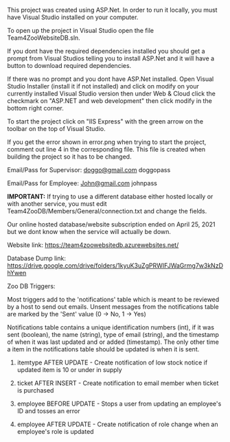 This project was created using ASP.Net. In order to run it locally, you must have Visual Studio installed on your computer.

To open up the project in Visual Studio open the file Team4ZooWebsiteDB.sln. 

If you dont have the required dependencies installed you should get a prompt from Visual Studios telling you to install ASP.Net and it will have a button to download required dependencies. 

If there was no prompt and you dont have ASP.Net installed. Open Visual Studio Installer (install it if not installed) and click on modify on your currently installed Visual Studio version then under Web & Cloud click the checkmark on "ASP.NET and web development" then click modify in the bottom right corner.

To start the project click on "IIS Express" with the green arrow on the toolbar on the top of Visual Studio.

If you get the error shown in error.png when trying to start the project, comment out line 4 in the corresponding file.
This file is created when building the project so it has to be changed.

Email/Pass for Supervisor:
doggo@gmail.com
doggopass

Email/Pass for Employee:
John@gmail.com
johnpass

<b>IMPORTANT:</b> If trying to use a different database either hosted locally or with another service, you must edit Team4ZooDB/Members/General/connection.txt and change the fields.

Our online hosted database/website subscription ended on April 25, 2021 but we dont know when the service will actually be down.

Website link: https://team4zoowebsitedb.azurewebsites.net/

Database Dump link: https://drive.google.com/drive/folders/1kyuK3uZgPRWIFJWaGrmg7w3kNzDhYwen



Zoo DB Triggers:

Most triggers add to the 'notifications' table which is meant to be reviewed by a host to send out emails. Unsent messages from the notifications table are marked by the 'Sent' value (0 -> No, 1 -> Yes)

Notifications table contains a unique identification numbers (int), if it was sent (boolean), the name (string), type of email (string), and the timestamp of when it was last updated and or added (timestamp). The only other time a item in the notifications table should be updated is when it is sent.

1. itemtype AFTER UPDATE - Create notification of low stock notice if updated item is 10 or under in supply

2. ticket AFTER INSERT - Create notification to email member when ticket is purchased

3. employee BEFORE UPDATE - Stops a user from updating an employee's ID and tosses an error

4. employee AFTER UPDATE - Create notification of role change when an employee's role is updated
